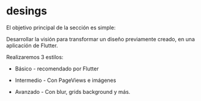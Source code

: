 # desings

El objetivo principal de la sección es simple:

Desarrollar la visión para transformar un diseño previamente creado, en una aplicación de Flutter.


Realizaremos 3 estilos:

- Básico - recomendado por Flutter

- Intermedio - Con PageViews e imágenes

- Avanzado - Con blur, grids background y más.


